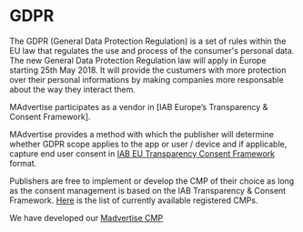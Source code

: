 # GDPR

The GDPR (General Data Protection Regulation) is a set of rules within the EU law that regulates the use and process of the consumer's personal data.
The new General Data Protection Regulation law will apply in Europe starting 25th May 2018. It will provide the custumers with more protection over their personal informations by making companies more responsable about the way they interact them.

MAdvertise participates as a vendor in [IAB Europe’s Transparency & Consent Framework].

MAdvertise provides a method with which the publisher will determine whether GDPR scope applies to the app or user / device and if applicable, capture end user consent in [IAB EU Transparency Consent Framework] format.

Publishers are free to implement or develop the CMP of their choice as long as the consent management is based on the IAB Transparency & Consent Framework. [Here] is the list of currently available registered CMPs.

We have developed our [Madvertise CMP]


[IAB EU Transparency Consent Framework]: http://advertisingconsent.eu/
[Here]: https://advertisingconsent.eu/cmp-list/
[IAB Europe’s Transparency & Consent Framework.]:https://advertisingconsent.eu/vendors-list/
[Madvertise CMP]:https://bitbucket.org/mngcorp/madvertise-gdpr-cmp-android/src